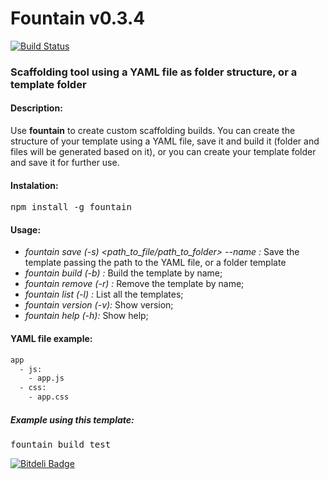 # Fountain v0.3.4

[![Build Status](https://travis-ci.org/giuliandrimba/fountain.png?branch=master)](https://travis-ci.org/giuliandrimba/fountain)

### Scaffolding tool using a YAML file as folder structure, or a template folder

#### Description:
Use __fountain__ to create custom scaffolding builds. 
You can create the structure of your template using a YAML file, save it and build it (folder and files will be generated based on it), or you can create your template folder and save it for further use.

#### Instalation:
<pre>npm install -g fountain </pre>

#### Usage:
+ *fountain save (-s) <path_to_file/path_to_folder> --name <name>:* Save the template passing the path to the YAML file, or a folder template
+ *fountain build (-b) <name>:* Build the template by name;
+ *fountain remove (-r) <name>:* Remove the template by name;
+ *fountain list (-l) <name>:* List all the templates;
+ *fountain version (-v):* Show version;
+ *fountain help (-h):* Show help;

#### YAML file example:

````bash
app
  - js:
    - app.js
  - css:
    - app.css
````

##### Example using this template:
<pre>fountain build test</pre>


[![Bitdeli Badge](https://d2weczhvl823v0.cloudfront.net/giuliandrimba/fountain/trend.png)](https://bitdeli.com/free "Bitdeli Badge")


